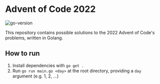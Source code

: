 # Advent of Code 2022

![go-version](https://img.shields.io/static/v1?label=Go&message=1.17&color=%2300ADD8&logo=go)

This repository contains possible solutions to the 2022 Advent of Code's problems, written in Golang.

## How to run

1. Install dependencies with `go get .`
2. Run `go run main.go <day>` at the root directory, providing a `day` argument (e.g. 1, 2, ...)
